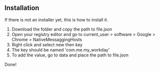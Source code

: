 

## Installation
If there is not an installer yet, this is how to install it.
1. Download the folder and copy the path to file.json
2. Open your registry editor and go to current_user > software > Google > Chrome > NativeMessaggingHosts
3. Right click and select new then key
4. The key should be named 'com.me.my_workday'
5. To add the value, go to data and place the path to file.json

Done!

